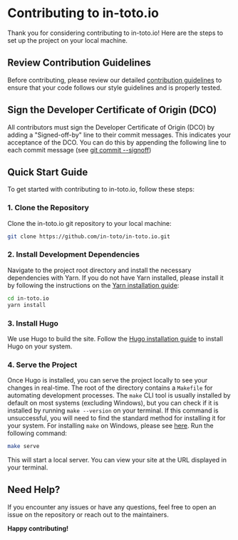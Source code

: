 # Contributing to in-toto.io

Thank you for considering contributing to in-toto.io! Here are the steps to set up the project on your local machine.

## Review Contribution Guidelines

Before contributing, please review our detailed [contribution guidelines](https://github.com/in-toto/community/blob/main/CONTRIBUTING.md) to ensure that your code follows our style guidelines and is properly tested.

## Sign the Developer Certificate of Origin (DCO)

All contributors must sign the Developer Certificate of Origin (DCO) by adding a "Signed-off-by" line to their commit messages. This indicates your acceptance of the DCO. You can do this by appending the following line to each commit message (see [git commit --signoff](https://git-scm.com/docs/git-commit#Documentation/git-commit.txt---signoff))

## Quick Start Guide

To get started with contributing to in-toto.io, follow these steps:

### 1. Clone the Repository

Clone the in-toto.io git repository to your local machine:

```sh
git clone https://github.com/in-toto/in-toto.io.git
```

### 2. Install Development Dependencies

Navigate to the project root directory and install the necessary dependencies with Yarn. If you do not have Yarn installed, please install it by following the instructions on the [Yarn installation guide](https://classic.yarnpkg.com/en/docs/install):

```sh
cd in-toto.io
yarn install
```

### 3. Install Hugo

We use Hugo to build the site. Follow the [Hugo installation guide](https://gohugo.io/installation/) to install Hugo on your system. 

### 4. Serve the Project

Once Hugo is installed, you can serve the project locally to see your changes in real-time.
The root of the directory contains a `Makefile` for automating development processes. The `make` CLI tool is usually installed by default on most systems (excluding Windows), but you can check if it is installed by running `make --version` on your terminal. If this command is unsuccessful, you will need to find the standard method for installing it for your system. For installing `make` on Windows, please see [here](https://gnuwin32.sourceforge.net/packages/make.htm).
Run the following command:

```sh
make serve
```

This will start a local server. You can view your site at the URL displayed in your terminal.

## Need Help?

If you encounter any issues or have any questions, feel free to open an issue on the repository or reach out to the maintainers.

**Happy contributing!**
